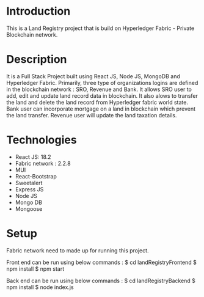 # Introduction
This is a Land Registry project that is build on Hyperledger Fabric - Private Blockchain network.

# Description

It is a Full Stack Project built using React JS, Node JS, MongoDB and Hyperledger Fabric. Primarily, three type of organizations logins are defined in the blockchain network : SRO, Revenue and Bank. It allows SRO user to add, edit and update land record data in blockchain. It also alows to transfer the land and delete the land record from Hyperledger fabric world state. Bank user can incorporate mortgage on a land in blockchain which prevent the land transfer. Revenue user will update the land taxation details. 

# Technologies 
* React JS: 18.2
* Fabric network : 2.2.8
* MUI
* React-Bootstrap
* Sweetalert
* Express JS
* Node JS
* Mongo DB
* Mongoose

# Setup

Fabric network need to made up for running this project. 

Front end can be run using below commands :
$ cd landRegistryFrontend
$ npm install
$ npm start

Back end can be run using below commands :
$ cd landRegistryBackend
$ npm install
$ node index.js

